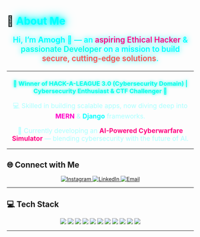 <!-- Neon glow effect simulation with emojis and Unicode glow-like chars -->

# 💫 <span style="color:#0ff; text-shadow: 0 0 10px #0ff, 0 0 20px #0ff, 0 0 30px #0ff;">About Me</span>

<div align="center">
  <p style="font-size:1.3rem; font-weight:600; color:#0ff; text-shadow: 0 0 15px #0ff;">
    Hi, I’m <strong>Amogh</strong> 👋 — an <span style="color:#ff0080;">aspiring Ethical Hacker</span> & <span style="color:#00ffea;">passionate Developer</span> on a mission to build <span style="color:#ff4d4d;">secure, cutting-edge solutions</span>.
  </p>
</div>

---

<div align="center">
  <h3 style="color:#00ffea; text-shadow: 0 0 8px #00ffea;">
    🚀 <strong>Winner of HACK-A-LEAGUE 3.0</strong> (Cybersecurity Domain) | Cybersecurity Enthusiast & CTF Challenger 🎯
  </h3>
  <p style="font-size:1.1rem; color:#aaffff;">
    💻 Skilled in building scalable apps, now diving deep into <span style="color:#ff00c8;"><strong>MERN</strong></span> & <span style="color:#0ff;"><strong>Django</strong></span> frameworks.
  </p>
  <p style="font-size:1.1rem; color:#aaffff;">
    🤖 Currently developing an <strong style="color:#ff0080;">AI-Powered Cyberwarfare Simulator</strong> — blending cybersecurity with the future of AI.
  </p>
</div>

---

## 🌐 Connect with Me  
<p align="center">
  <a href="https://instagram.com/amogh.3" target="_blank">
    <img alt="Instagram" src="https://img.shields.io/badge/Instagram-%23E4405F.svg?logo=Instagram&logoColor=white&style=for-the-badge&labelColor=black&color=E4405F&logoWidth=20" />
  </a>
  <a href="https://www.linkedin.com/in/amogh-brahma-r-40432227a/" target="_blank">
    <img alt="LinkedIn" src="https://img.shields.io/badge/LinkedIn-%230077B5.svg?logo=linkedin&logoColor=white&style=for-the-badge&labelColor=black&color=0077B5&logoWidth=20" />
  </a>
  <a href="mailto:amoghbrahma@gmail.com" target="_blank">
    <img alt="Email" src="https://img.shields.io/badge/Email-D14836?logo=gmail&logoColor=white&style=for-the-badge&labelColor=black&color=D14836&logoWidth=20" />
  </a>
</p>

---

## 💻 Tech Stack  

<p align="center">
  <img src="https://img.shields.io/badge/C-%2300599C.svg?style=for-the-badge&logo=c&logoColor=white" />
  <img src="https://img.shields.io/badge/C++-%2300599C.svg?style=for-the-badge&logo=c%2B%2B&logoColor=white" />
  <img src="https://img.shields.io/badge/JavaScript-%23F7DF1E.svg?style=for-the-badge&logo=javascript&logoColor=black" />
  <img src="https://img.shields.io/badge/Java-%23ED8B00.svg?style=for-the-badge&logo=openjdk&logoColor=white" />
  <img src="https://img.shields.io/badge/Python-3670A0.svg?style=for-the-badge&logo=python&logoColor=ffdd54" />
  <img src="https://img.shields.io/badge/HTML5-%23E34F26.svg?style=for-the-badge&logo=html5&logoColor=white" />
  <img src="https://img.shields.io/badge/React_Native-%2361DAFB.svg?style=for-the-badge&logo=react&logoColor=black" />
  <img src="https://img.shields.io/badge/MySQL-4479A1.svg?style=for-the-badge&logo=mysql&logoColor=white" />
  <img src="https://img.shields.io/badge/MongoDB-%234ea94b.svg?style=for-the-badge&logo=mongodb&logoColor=white" />
  <img src="https://img.shields.io/badge/Linux-FCC624.svg?style=for-the-badge&logo=linux&logoColor=black" />
  <img src="https://img.shields.io/badge/Git-F05032.svg?style=for-the-badge&logo=git&logoColor=white" />
</p>

---

